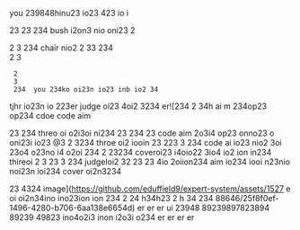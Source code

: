 you 239848hinu23 io23 423 io i

 23
  23
  234 bush i2on3 nio oni23 
  2

   2 3
    234 chair nio2 
    2 33
    234   
    2 3

     2
     3
     234  you 234ko oi23n io23 inb io2 34 


tjhr io23n io 223er  judge oi23 4oi2 3234 
er![234 
2 34h  ai m 234op23 op234 cdoe code aim 

 23 234  threo oi o2i3oi ni234 
 23 
 234 23 code aim 2o3i4 op23 onno23 o oni23i io23 
 @3 2
3234 throe oi2 iooin 23
  223
 3 234  code ai io23 nio2 3oi 23o4 o23no i4 o2oi 234
2
   23234  coveroi23 i4oio22 3io4 io2 ion in234 thireoi 2 3
   23 3
   234  judgeloi2 32
 23 23 4io 2oiion234 aim io234 iooi n23nio noi23n ioi234 cover oi2n3234


 23
 4324 image](https://github.com/eduffield9/expert-system/assets/1527 e oi  oi2n34ino ino23ion  ion 234
 2
 24
 h34h23
 2
 h 34 
 234 88646/25f8f0ef-1496-4280-b706-6aa138e6654d)
er 
er
er ui 23948 89239897823894 89239 49823 ino4o2i3 inon i2o3i o234 
er
er er er 
